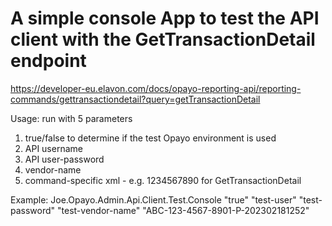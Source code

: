 
# A simple console App to test the API client with the GetTransactionDetail endpoint 
https://developer-eu.elavon.com/docs/opayo-reporting-api/reporting-commands/gettransactiondetail?query=getTransactionDetail

Usage: run with 5 parameters
1) true/false to determine if the test Opayo environment is used
2) API username
3) API user-password
4) vendor-name
5) command-specific xml - e.g. <vendortxcode>1234567890</vendortxcode> for GetTransactionDetail

Example: Joe.Opayo.Admin.Api.Client.Test.Console "true" "test-user" "test-password" "test-vendor-name" "<vendortxcode>ABC-123-4567-8901-P-202302181252</vendortxcode>"

